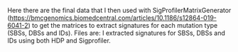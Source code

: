 Here there are the final data that I then used with SigProfilerMatrixGenerator 
(https://bmcgenomics.biomedcentral.com/articles/10.1186/s12864-019-6041-2)
to get the matrices to extract signatures for each mutation type (SBSs, DBSs and IDs). 
Files are: 
I extracted signatures for SBSs, DBSs and IDs using both HDP and Sigprofiler.
